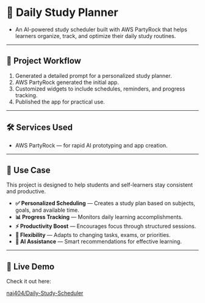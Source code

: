 # 📖 Daily Study Planner

* An AI-powered study scheduler built with AWS PartyRock that helps learners organize, track, and optimize their daily study routines.

---

## 🚀 Project Workflow

1.  Generated a detailed prompt for a personalized study planner.
2.  AWS PartyRock generated the initial app.
3.  Customized widgets to include schedules, reminders, and progress tracking.
4.  Published the app for practical use.

---

## 🛠️ Services Used

* AWS PartyRock — for rapid AI prototyping and app creation.

---

## 🎯 Use Case

This project is designed to help students and self-learners stay consistent and productive.

* **✅ Personalized Scheduling** — Creates a study plan based on subjects, goals, and available time.
* **📊 Progress Tracking** — Monitors daily learning accomplishments.
* **⚡ Productivity Boost** — Encourages focus through structured sessions.
* **🔄 Flexibility** — Adapts to changing tasks, exams, or priorities.
* **🤖 AI Assistance** — Smart recommendations for effective learning.

---

## 🔗 Live Demo

Check it out here:

[naj404/Daily-Study-Scheduler](https://partyrock.aws/u/naj02/T0K532rYC/StudyPr0gR3M-Personal-Learning-Optimizer)
